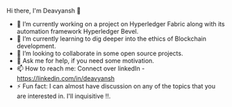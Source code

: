 Hi there, I'm Deavyansh 👋


- 🔭 I’m currently working on a project on Hyperledger Fabric along with its automation framework Hyperledger Bevel.
- 🌱 I’m currently learning to dig deeper into the ethics of Blockchain development.
- 👯 I’m looking to collaborate in some open source projects.
- 💬 Ask me for help, if you need some motivation.
- 📫 How to reach me: Connect over linkedIn - https://linkedin.com/in/deavyansh
- ⚡ Fun fact: I can almost have discussion on any of the topics that you are interested in. I'll inquisitive !!.  






 
